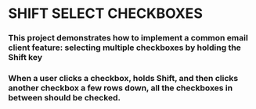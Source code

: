 # SHIFT SELECT CHECKBOXES

### This project demonstrates how to implement a common email client feature: selecting multiple checkboxes by holding the Shift key

### When a user clicks a checkbox, holds Shift, and then clicks another checkbox a few rows down, all the checkboxes in between should be checked.
